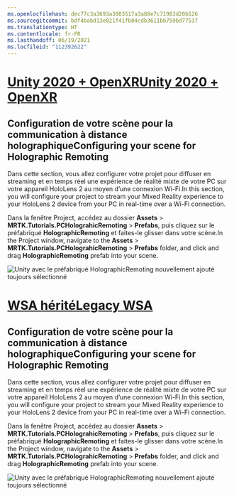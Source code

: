 ```yaml
---
ms.openlocfilehash: dec77c3a3693a3003517a3a88e7c71983d20b526
ms.sourcegitcommit: bdf4babd13e021f41fb04cdb3611bb759bd77537
ms.translationtype: HT
ms.contentlocale: fr-FR
ms.lasthandoff: 06/19/2021
ms.locfileid: "112392622"
---
```

# <a name="unity-2020--openxr"></a>[<span data-ttu-id="a8ab1-101">Unity 2020 + OpenXR</span><span class="sxs-lookup"><span data-stu-id="a8ab1-101">Unity 2020 + OpenXR</span></span>](#tab/openxr)

## <a name="configuring-your-scene-for-holographic-remoting"></a><span data-ttu-id="a8ab1-102">Configuration de votre scène pour la communication à distance holographique</span><span class="sxs-lookup"><span data-stu-id="a8ab1-102">Configuring your scene for Holographic Remoting</span></span>

<span data-ttu-id="a8ab1-103">Dans cette section, vous allez configurer votre projet pour diffuser en streaming et en temps réel une expérience de réalité mixte de votre PC sur votre appareil HoloLens 2 au moyen d’une connexion Wi-Fi.</span><span class="sxs-lookup"><span data-stu-id="a8ab1-103">In this section, you will configure your project to stream your Mixed Reality experience to your HoloLens 2 device from your PC in real-time over a Wi-Fi connection.</span></span>

<span data-ttu-id="a8ab1-104">Dans la fenêtre Project, accédez au dossier **Assets** > **MRTK.Tutorials.PCHolograhicRemoting** > **Prefabs**, puis cliquez sur le préfabriqué **HolographicRemoting** et faites-le glisser dans votre scène.</span><span class="sxs-lookup"><span data-stu-id="a8ab1-104">In the Project window, navigate to the **Assets** > **MRTK.Tutorials.PCHolograhicRemoting** > **Prefabs** folder, and click and drag **HolographicRemoting** prefab into your scene.</span></span>

![Unity avec le préfabriqué HolographicRemoting nouvellement ajouté toujours sélectionné](../images/mrlearning-pc-holographic-remoting/Tutorial2-Section1-Step1-1-openxr.png)

# <a name="legacy-wsa"></a>[<span data-ttu-id="a8ab1-106">WSA hérité</span><span class="sxs-lookup"><span data-stu-id="a8ab1-106">Legacy WSA</span></span>](#tab/wsa)

## <a name="configuring-your-scene-for-holographic-remoting"></a><span data-ttu-id="a8ab1-107">Configuration de votre scène pour la communication à distance holographique</span><span class="sxs-lookup"><span data-stu-id="a8ab1-107">Configuring your scene for Holographic Remoting</span></span>

<span data-ttu-id="a8ab1-108">Dans cette section, vous allez configurer votre projet pour diffuser en streaming et en temps réel une expérience de réalité mixte de votre PC sur votre appareil HoloLens 2 au moyen d’une connexion Wi-Fi.</span><span class="sxs-lookup"><span data-stu-id="a8ab1-108">In this section, you will configure your project to stream your Mixed Reality experience to your HoloLens 2 device from your PC in real-time over a Wi-Fi connection.</span></span>

<span data-ttu-id="a8ab1-109">Dans la fenêtre Project, accédez au dossier **Assets** > **MRTK.Tutorials.PCHolograhicRemoting** > **Prefabs**, puis cliquez sur le préfabriqué **HolographicRemoting** et faites-le glisser dans votre scène.</span><span class="sxs-lookup"><span data-stu-id="a8ab1-109">In the Project window, navigate to the **Assets** > **MRTK.Tutorials.PCHolograhicRemoting** > **Prefabs** folder, and click and drag **HolographicRemoting** prefab into your scene.</span></span>

![Unity avec le préfabriqué HolographicRemoting nouvellement ajouté toujours sélectionné](../images/mrlearning-pc-holographic-remoting/Tutorial2-Section1-Step1-1.png)
